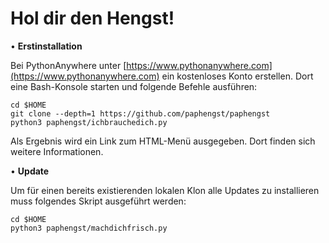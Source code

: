 # Hol dir den Hengst!

&bull; **Erstinstallation**

Bei PythonAnywhere unter [https://www.pythonanywhere.com](https://www.pythonanywhere.com) ein kostenloses Konto erstellen. Dort eine Bash-Konsole starten und folgende Befehle ausführen:

    cd $HOME
    git clone --depth=1 https://github.com/paphengst/paphengst
    python3 paphengst/ichbrauchedich.py

Als Ergebnis wird ein Link zum HTML-Menü ausgegeben. Dort finden sich weitere Informationen.

&bull; **Update**

Um für einen bereits existierenden lokalen Klon alle Updates zu installieren muss folgendes Skript ausgeführt werden:

    cd $HOME
    python3 paphengst/machdichfrisch.py
